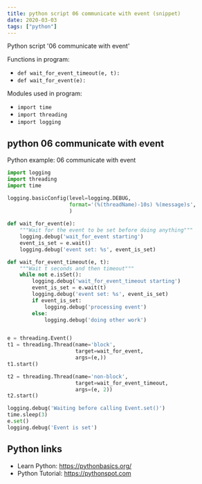 ```yaml
---
title: python script 06 communicate with event (snippet)
date: 2020-03-03
tags: ["python"]
---
```

Python script '06 communicate with event'

Functions in program: 
* `def wait_for_event_timeout(e, t):`
* `def wait_for_event(e):`

Modules used in program: 
* `import time`
* `import threading`
* `import logging`

## python 06 communicate with event

Python example: 06 communicate with event

```python
import logging
import threading
import time

logging.basicConfig(level=logging.DEBUG,
                    format='(%(threadName)-10s) %(message)s',
                    )
                    
def wait_for_event(e):
    """Wait for the event to be set before doing anything"""
    logging.debug('wait_for_event starting')
    event_is_set = e.wait()
    logging.debug('event set: %s', event_is_set)

def wait_for_event_timeout(e, t):
    """Wait t seconds and then timeout"""
    while not e.isSet():
        logging.debug('wait_for_event_timeout starting')
        event_is_set = e.wait(t)
        logging.debug('event set: %s', event_is_set)
        if event_is_set:
            logging.debug('processing event')
        else:
            logging.debug('doing other work')


e = threading.Event()
t1 = threading.Thread(name='block', 
                      target=wait_for_event,
                      args=(e,))
t1.start()

t2 = threading.Thread(name='non-block', 
                      target=wait_for_event_timeout, 
                      args=(e, 2))
t2.start()

logging.debug('Waiting before calling Event.set()')
time.sleep(3)
e.set()
logging.debug('Event is set')


```

## Python links

- Learn Python: https://pythonbasics.org/
- Python Tutorial: https://pythonspot.com
